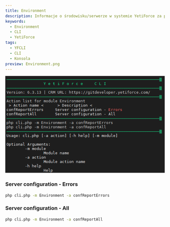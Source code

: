 ```yaml
---
title: Environment
description: Informacje o środowisku/serwerze w systemie YetiForce za pomocą CLI
keywords:
  - Environment
  - CLI
  - YetiForce
tags:
  - YFCLI
  - CLI
  - Konsola
preview: Environment.png
---
```


![Environment CLI](Environment.png)

### Server configuration - Errors

```bash
php cli.php -m Environment -a confReportErrors
```

### Server configuration - All

```bash
php cli.php -m Environment -a confReportAll
```
